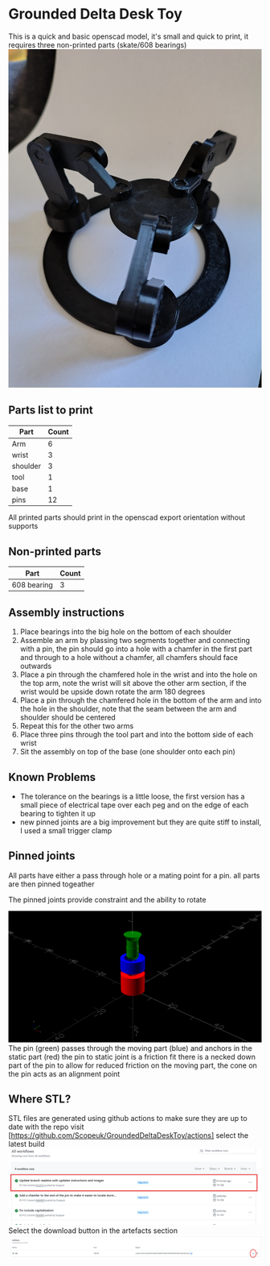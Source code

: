 # Grounded Delta Desk Toy
This is a quick and basic openscad model, it's small and quick to print, it requires three non-printed parts (skate/608 bearings)
![Image of the pinned assembly Grounded Delta Desk Toy](/Images/deltatoy_pinned.jpg)


## Parts list to print
| Part | Count |
| ---- | ----- |
|Arm | 6 |
| wrist | 3 |
| shoulder | 3 |
| tool | 1 |
| base | 1 |
| pins | 12 |

All printed parts should print in the openscad export orientation without supports

## Non-printed parts
| Part | Count |
| ---- | ----- |
| 608 bearing | 3 |


## Assembly instructions
1. Place bearings into the big hole on the bottom of each shoulder
2. Assemble an arm by plassing two segments together and connecting with a pin, the pin should go into a hole with a chamfer in the first part and through to a hole without a chamfer, all chamfers should face outwards
3. Place a pin through the chamfered hole in the wrist and into the hole on the top arm, note the wrist will sit above the other arm section, if the wrist would be upside down rotate the arm 180 degrees
4. Place a pin through the chamfered hole in the bottom of the arm and into the hole in the shoulder, note that the seam between the arm and shoulder should be centered
5. Repeat this for the other two arms
6. Place three pins through the tool part and into the bottom side of each wrist
7. Sit the assembly on top of the base (one shoulder onto each pin)


## Known Problems
* The tolerance on the bearings is a little loose, the first version has a small piece of electrical tape over each peg and on the edge of each bearing to tighten it up
* new pinned joints are a big improvement but they are quite stiff to install, I used a small trigger clamp


## Pinned joints
All parts have either a pass through hole or a mating point for a pin. all parts are then pinned togeather

The pinned joints provide constraint and the ability to rotate

![Pin joint components](/Images/pinDemo.png)
The pin (green) passes through the moving part (blue) and anchors in the static part (red)
the pin to static joint is a friction fit
there is a necked down part of the pin to allow for reduced friction on the moving part, the cone on the pin acts as an alignment point

## Where STL?
STL files are generated using github actions to make sure they are up to date with the repo
visit [https://github.com/Scopeuk/GroundedDeltaDeskToy/actions] 
select the latest build
![Github actions reference](/Images/actions.png)
Select the download button in the artefacts section
![Github actions reference](/Images/artecfacts.png)


